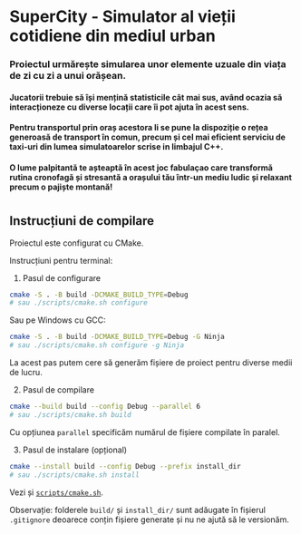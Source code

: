 # SuperCity - Simulator al vieții cotidiene din mediul urban
### Proiectul urmărește simularea unor elemente uzuale din viața de zi cu zi a unui orășean.
#### Jucatorii trebuie să își mențină statisticile cât mai sus, având ocazia să interacționeze cu diverse locații care îi pot ajuta în acest sens.
#### Pentru transportul prin oraș acestora li se pune la dispoziție o rețea generoasă de transport în comun, precum și cel mai eficient serviciu de taxi-uri din lumea simulatoarelor scrise in limbajul C++.
#### O lume palpitantă te așteaptă în acest joc fabulaçao care transformă rutina cronofagă și stresantă a orașului tău într-un mediu ludic și relaxant precum o pajiște montană!
#
## Instrucțiuni de compilare

Proiectul este configurat cu CMake.

Instrucțiuni pentru terminal:

1. Pasul de configurare
```sh
cmake -S . -B build -DCMAKE_BUILD_TYPE=Debug
# sau ./scripts/cmake.sh configure
```

Sau pe Windows cu GCC:
```sh
cmake -S . -B build -DCMAKE_BUILD_TYPE=Debug -G Ninja
# sau ./scripts/cmake.sh configure -g Ninja
```

La acest pas putem cere să generăm fișiere de proiect pentru diverse medii de lucru.


2. Pasul de compilare
```sh
cmake --build build --config Debug --parallel 6
# sau ./scripts/cmake.sh build
```

Cu opțiunea `parallel` specificăm numărul de fișiere compilate în paralel.


3. Pasul de instalare (opțional)
```sh
cmake --install build --config Debug --prefix install_dir
# sau ./scripts/cmake.sh install
```

Vezi și [`scripts/cmake.sh`](scripts/cmake.sh).

Observație: folderele `build/` și `install_dir/` sunt adăugate în fișierul `.gitignore` deoarece
conțin fișiere generate și nu ne ajută să le versionăm.
